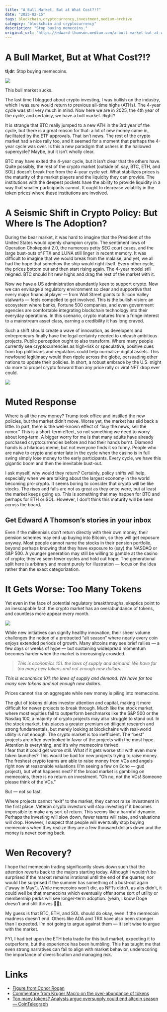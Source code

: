 ```yaml
---
title: "A Bull Market, But at What Cost?!?"
date: "2025-02-15"
tags: blockchain,cryptocurrency,investment,medium-archive
category: "blockchain and cryptocurrency"
description: "Stop buying memecoins."
original_url: "https://edward-thomson.medium.com/a-bull-market-but-at-what-cost-285d8ffd6dba"
---
```


# A Bull Market, But at What Cost?!?

**tl;dr**: Stop buying memecoins.

![](/images/0*BdketbCvZQK1XAng)

This bull market sucks.

The last time I blogged about crypto investing, I was bullish on the industry, which I was sure would return to previous all-time highs (ATHs). The 4-year cycle was still very much in mind. Now here we are in 2025, the 4th year of the cycle, and certainly, we have a bull market. Right?

It is strange that BTC really jumped to a new ATH in the 3rd year of the cycle, but there is a great reason for that: a lot of new money came in, facilitated by the ETF approvals. That isn’t news. The rest of the crypto market had a nice rally too, and it seemed for a moment that perhaps the 4-year cycle was over. Is this a new paradigm that ushers in the hallowed supercycle? Maybe, but it isn’t wholly clear.

BTC may have exited the 4-year cycle, but it isn’t clear that the others have. Quite possibly, the rest of the crypto market (outside of, say, BTC, ETH, and SOL) doesn’t break free from the 4-year cycle yet. What stabilizes prices is the maturity of the market players and the liquidity they can provide. The institutions with the deepest pockets have the ability to provide liquidity in a way that smaller participants cannot. It ought to decrease volatility in the token prices where these institutions are involved.

# A Seismic Shift in Crypto Policy: But Where Is The Adoption?

During the bear market, it was hard to imagine that the President of the United States would openly champion crypto. The sentiment lows of Operation Chokepoint 2.0, the numerous petty SEC court cases, and the large bust-outs of FTX and LUNA still linger in recent memory. It was difficult to imagine that we would break from the malaise, and yet, we all had the hope that somehow the ship would right itself. Every other cycle, the prices bottom out and then start rising again. The 4-year model still reigned. BTC should hit new highs and drag the rest of the market with it.

Now we have a US administration abundantly keen to support crypto. Now we can envisage a regulatory environment so clear and supportive that every major financial player — from Wall Street giants to Silicon Valley stalwarts — feels compelled to get involved. This is the bullish vision: an ecosystem where banks, Fortune 500 companies, and even government agencies are comfortable integrating blockchain technology into their everyday operations. In this scenario, crypto matures from a fringe interest to a mainstream asset class, earning a credibility it has long craved.

Such a shift should create a wave of innovation, as developers and entrepreneurs finally have the legal certainty needed to unleash ambitious projects. Public perception ought to also transform. Where many people currently see cryptocurrencies as high-risk or speculative, positive cues from top politicians and regulators could help normalize digital assets. This newfound legitimacy would then ripple across the globe, persuading other nations to update their policies. In short, a robust embrace by the U.S. might do more to propel crypto forward than any price rally or viral NFT drop ever could.

![](/images/0*SxUdXWpbvU113ESj)

# Muted Response

Where is all the new money? Trump took office and instilled the new policies, but the market didn’t move. Worse yet, the market has slid back a little. In part, there is the well-known effect of “buy the news, sell the rumor.” This is a short-term effect, so not something we need to worry about long-term. A bigger worry for me is that many adults have already purchased cryptocurrencies before and had their hands burnt. Diamond hands is a hilarious meme, but not everyone finds it so funny. People who are naïve to crypto and enter late in the cycle when the casino is in full swing simply lose money to the early participants. Every cycle, we have this gigantic boom and then the inevitable bust-out.

I ask myself, why would they return? Certainly, policy shifts will help, especially when we are talking about the largest economy in the world becoming pro-crypto. It seems boring to consider that crypto will be like stocks. The rises and falls are not as great as they once were, but at least the market keeps going up. This is something that may happen for BTC and perhaps for ETH or SOL. However, I don’t think this maturity will be seen across the board.

## Get Edward A Thomson’s stories in your inbox

Even if the millennials don’t return directly with their own money, their pension schemes may end up buying into Bitcoin, so they will get exposure anyway. Most people cannot name the stocks in their pension portfolio, beyond perhaps knowing that they have exposure to (say) the NASDAQ or S&P 500. A younger generation may still be willing to gamble at the casino of crypto; they’ve seen fewer cycles and hold out hope. The generational split here is arbitrary and meant purely for illustration — focus on the idea rather than the exact categorization.

# It Gets Worse: Too Many Tokens

Yet even in the face of potential regulatory breakthroughs, skeptics point to an inescapable fact: the crypto market has an overabundance of tokens, and countless more appear every month.

![](/images/0*G5Umk7uCiXJ9Q33F)

While new initiatives can signify healthy innovation, their sheer volume challenges the notion of a protracted “alt season” where nearly every coin enjoys extended periods of growth. Many altcoins may see brief rallies — a few days or weeks of hype — but sustaining widespread momentum becomes harder when the market is increasingly crowded.

> *This is economics 101: the laws of supply and demand. We have far too many new tokens and not enough new dollars.*

*This is economics 101: the laws of supply and demand. We have far too many new tokens and not enough new dollars.*

Prices cannot rise on aggregate while new money is piling into memecoins.

The glut of tokens dilutes investor attention and capital, making it more difficult for newer projects to break through. Much like the stock market, where most equities fail to outperform benchmarks like the S&P 500 or the Nasdaq 100, a majority of crypto projects may also struggle to stand out. In the stock market, this places a greater premium on diligent research and strong fundamentals, but merely looking at blockchains with real-world utility is not enough. The crypto market is too inefficient. The “best” projects are often overlooked in favor of the projects with the most hype. Attention is everything, and it’s why memecoins thrived.  
I fear that it could get worse still. What if it gets worse still with even more token launches? This would be bad for new projects trying to raise money. The freshest crypto teams are able to raise money from VCs and angels right now at reasonable valuations (I’m seeing a few on Echo — gud project), but what happens next? If the broad market is gambling on memecoins, there is no return on investment. “Oh no, not the VCs! Someone please think of the VCs.”

But — not so fast.

Where projects cannot “exit” to the market, they cannot raise investment in the first place. Veteran crypto investors will stop investing if it becomes impossible to make any sort of return. This seems like a harmful dynamic. Perhaps the investing will slow down, fewer teams will raise, and valuations will drop. However, I suspect that people will eventually stop buying memecoins when they realize they are a few thousand dollars down and the money is never coming back.

# Wen Recovery?

I hope that memecoin trading significantly slows down such that the attention reverts back to the majors starting today. Although I wouldn’t be surprised if the market remains irrational until the end of the quarter, nor would I be surprised if the summer has something of a bust-out again (“away in May”). While memecoins won’t die, as NFTs didn’t, as alts didn’t, it could well be that memecoins which eventually offer some sort of utility or membership perks will see longer-term adoption. (yeah, I know Doge doesn’t and still thrives 🤷‍♂️).

My guess is that BTC, ETH, and SOL should do okay, even if the memecoin madness doesn’t end. Others like ADA and TRX have also been stronger than I expected. I’m not going to argue against them — it isn’t wise to argue with the market.

FYI, I had bet upon the ETH beta trade for this bull market, expecting it to outperform, but the experience has been humbling. This has taught me that even strong narratives can fail to align with market behavior, underscoring the importance of diversification and managing risk.

# Links

-   [Figure from Conor Rogan](https://x.com/jconorgrogan/status/1882833028113903996/photo/1)
-   [Commentary from Kruger Macro on the over-abundance of tokens](https://x.com/krugermacro/status/1882869287968522751)
-   [Too many tokens? Analysts argue oversupply could end altcoin season — CoinTelegraph](https://cointelegraph.com/news/analysts-argue-oversupply-could-end-altcoin-season)